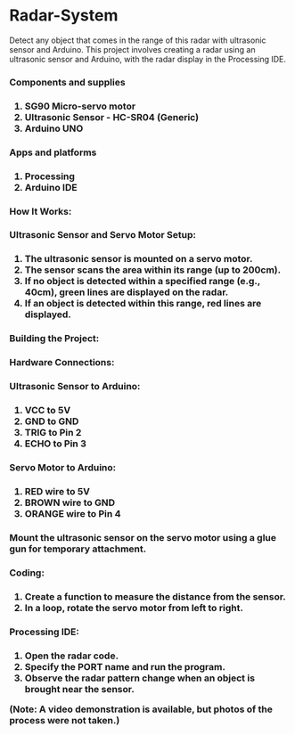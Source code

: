 # Radar-System

Detect any object that comes in the range of this radar with ultrasonic sensor and Arduino.
This project involves creating a radar using an ultrasonic sensor and Arduino, with the radar display in the Processing IDE.

<h3>Components and supplies<h3/>

1. SG90 Micro-servo motor
2. Ultrasonic Sensor - HC-SR04 (Generic)
3. Arduino UNO

<h3>Apps and platforms<h3/>

1. Processing
2. Arduino IDE

<h3>How It Works:<h3/>
  
<h3>Ultrasonic Sensor and Servo Motor Setup:<h3/>

1. The ultrasonic sensor is mounted on a servo motor.
2. The sensor scans the area within its range (up to 200cm).
3. If no object is detected within a specified range (e.g., 40cm), green lines are displayed on the radar.
4. If an object is detected within this range, red lines are displayed.
   
<h3>Building the Project:<h3/>
  
<h3>Hardware Connections:<h3/>

<h3>Ultrasonic Sensor to Arduino:<h3/>
  
1. VCC to 5V
2. GND to GND
3. TRIG to Pin 2
4. ECHO to Pin 3
  
<h3>Servo Motor to Arduino:<h3/>
  
1. RED wire to 5V
2. BROWN wire to GND
3. ORANGE wire to Pin 4

<h3>Mount the ultrasonic sensor on the servo motor using a glue gun for temporary attachment.<h3/>
  
<h3>Coding:<h3/>

1. Create a function to measure the distance from the sensor.
2. In a loop, rotate the servo motor from left to right.

<h3>Processing IDE:<h3/>

1. Open the radar code.
2. Specify the PORT name and run the program.
3. Observe the radar pattern change when an object is brought near the sensor.

(Note: A video demonstration is available, but photos of the process were not taken.)
